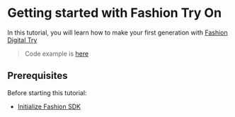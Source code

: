 # Getting started with Fashion Try On

In this tutorial, you will learn how to make your first generation with [Fashion Digital Try](https://developer.aiuta.com/products/digital-try-on) 

> Code example is [here](https://github.com/aiuta-com/android-sdk/tree/main/samples/tryon)

## Prerequisites

Before starting this tutorial:

- [Initialize Fashion SDK](Getting-started-with-Fashion.md)

